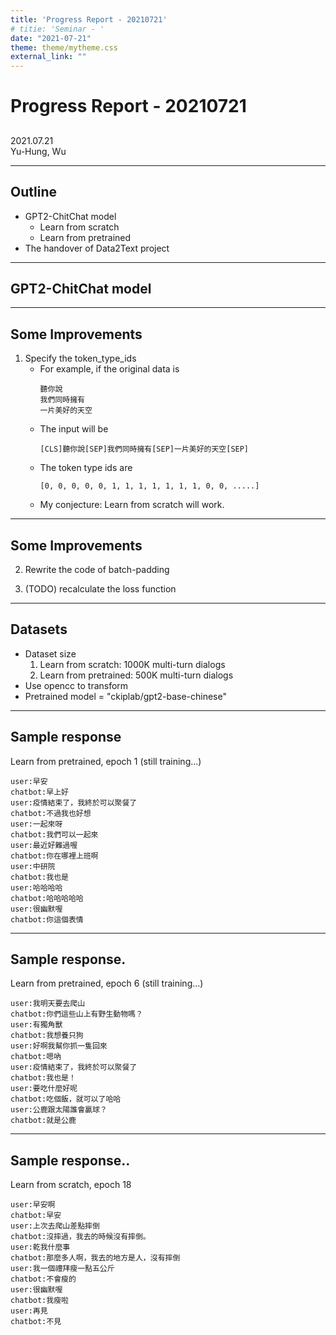 ```yaml
---
title: 'Progress Report - 20210721'
# titie: 'Seminar - '
date: "2021-07-21"
theme: theme/mytheme.css
external_link: ""
---
```


# Progress Report - 20210721 <!-- .element: class="title" -->
##  <!-- .element: class="subtitle" -->

<div class="title-name">
2021.07.21 <br>
Yu-Hung, Wu
</div>

---

## Outline

- GPT2-ChitChat model
    - Learn from scratch
    - Learn from pretrained
- The handover of Data2Text project

---

## GPT2-ChitChat model  <!-- .element: class="section-title" -->

----

## Some Improvements

1. Specify the token_type_ids
    - For example, if the original data is 
        ```
        聽你說
        我們同時擁有
        一片美好的天空
        ```
    - The input will be 
        ```
        [CLS]聽你說[SEP]我們同時擁有[SEP]一片美好的天空[SEP]
        ```
    - The token type ids are
        ```
        [0, 0, 0, 0, 0, 1, 1, 1, 1, 1, 1, 1, 0, 0, .....]
        ```
    - My conjecture: Learn from scratch will work.

----

## Some Improvements

2. Rewrite the code of batch-padding

3. (TODO) recalculate the loss function

----

## Datasets

- Dataset size
    1. Learn from scratch: 1000K multi-turn dialogs
    2. Learn from pretrained: 500K multi-turn dialogs
- Use opencc to transform
- Pretrained model = "ckiplab/gpt2-base-chinese"


----

## Sample response

Learn from pretrained, epoch 1 (still training...)

```
user:早安
chatbot:早上好
user:疫情結束了，我終於可以聚餐了
chatbot:不過我也好想
user:一起來呀
chatbot:我們可以一起來
user:最近好難過喔
chatbot:你在哪裡上班啊
user:中研院           
chatbot:我也是
user:哈哈哈哈
chatbot:哈哈哈哈哈
user:很幽默喔
chatbot:你這個表情
```

----

## Sample response.

Learn from pretrained, epoch 6 (still training...)

```
user:我明天要去爬山
chatbot:你們這些山上有野生動物嗎？
user:有獨角獸
chatbot:我想養只狗
user:好啊我幫你抓一隻回來
chatbot:嗯吶
user:疫情結束了，我終於可以聚餐了
chatbot:我也是！
user:要吃什麼好呢
chatbot:吃個飯，就可以了哈哈
user:公鹿跟太陽誰會贏球？
chatbot:就是公鹿
```

----

## Sample response..

Learn from scratch, epoch 18

```
user:早安啊
chatbot:早安
user:上次去爬山差點摔倒 
chatbot:沒摔過，我去的時候沒有摔倒。
user:乾我什麼事
chatbot:那麼多人啊，我去的地方是人，沒有摔倒
user:我一個禮拜瘦一點五公斤
chatbot:不會瘦的
user:很幽默喔
chatbot:我瘦啦
user:再見
chatbot:不見
```